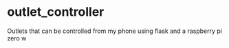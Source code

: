 # outlet_controller
Outlets that can be controlled from my phone using flask and a raspberry pi zero w
